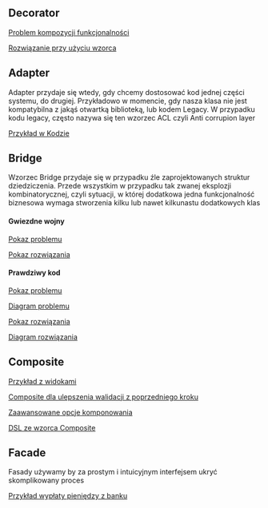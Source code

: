 ## Decorator

[Problem kompozycji funkcjonalności](decorator%2FDecoratorProblem.kt)

[Rozwiązanie przy użyciu wzorca](decorator%2FDecoratorSolution.kt)

## Adapter

Adapter przydaje się wtedy, gdy chcemy dostosować kod jednej części systemu, do drugiej. Przykładowo w momencie,
gdy nasza klasa nie jest kompatybilna z jakąś otwartką biblioteką, lub kodem Legacy. W przypadku
kodu legacy, często nazywa się ten wzorzec ACL czyli Anti corrupion layer

[Przykład w Kodzie](adapter%2FNavigationAttraction.kt)

## Bridge

Wzorzec Bridge przydaje się w przypadku źle zaprojektowanych struktur dziedziczenia.
Przede wszystkim w przypadku tak zwanej eksplozji kombinatorycznej, czyli sytuacji, w której
dodatkowa jedna funkcjonalność biznesowa wymaga stworzenia kilku lub nawet kilkunastu dodatkowych klas

#### Gwiezdne wojny

[Pokaz problemu](bridge%2FinRealLife%2FMessWithoutBridge.kt)

[Pokaz rozwiązania](bridge%2FinRealLife%2FBridgeImplementation.kt)

#### Prawdziwy kod

[Pokaz problemu](bridge%2FinRealCode%2FMessWithoutBridge.kt)

[Diagram problemu](bridge%2FBridgeProblem.uml)

[Pokaz rozwiązania](bridge%2FinRealCode%2FBridgeImplementation.kt)

[Diagram rozwiązania](bridge%2FBridgeResult.uml)

## Composite

[Przykład z widokami](composite%2Freal%2FRealLifeComposite.kt)

[Composite dla ulepszenia walidacji z poprzedniego kroku](composite%2FPaymentCompositeValidation.kt)

[Zaawansowane opcje komponowania](composite%2FPaymentComplexCompositeValidation.kt)

[DSL ze wzorca Composite](composite%2FCompositeToDSL.kt)

## Facade

Fasady używamy by za prostym i intuicyjnym interfejsem ukryć skomplikowany proces

[Przykład wypłaty pieniędzy z banku](facade%2FBankAccount.kt)